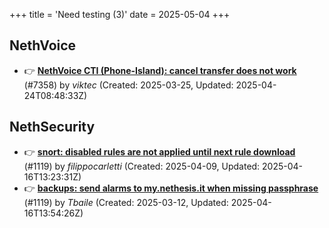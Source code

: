 +++
title = 'Need testing (3)'
date = 2025-05-04
+++

## NethVoice
- :point_right: **[NethVoice CTI (Phone-Island): cancel transfer does not work](https://github.com/NethServer/dev/issues/7358)** (#7358) by *viktec* (Created: 2025-03-25, Updated: 2025-04-24T08:48:33Z)

## NethSecurity
- :point_right: **[snort: disabled rules are not applied until next rule download](https://github.com/NethServer/nethsecurity/issues/1165)** (#1119) by *filippocarletti* (Created: 2025-04-09, Updated: 2025-04-16T13:23:31Z)
- :point_right: **[backups: send alarms to my.nethesis.it when missing passphrase](https://github.com/NethServer/nethsecurity/issues/1119)** (#1119) by *Tbaile* (Created: 2025-03-12, Updated: 2025-04-16T13:54:26Z)


